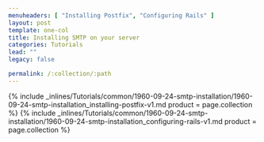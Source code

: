 ```yaml
---
menuheaders: [ "Installing Postfix", "Configuring Rails" ]
layout: post
template: one-col
title: Installing SMTP on your server
categories: Tutorials
lead: ""
legacy: false

permalink: /:collection/:path
---
```





<a href="#installing-postfix"></a>{% include _inlines/Tutorials/common/1960-09-24-smtp-installation/1960-09-24-smtp-installation_installing-postfix-v1.md  product = page.collection %}
<a href="#configuring-rails"></a>{% include _inlines/Tutorials/common/1960-09-24-smtp-installation/1960-09-24-smtp-installation_configuring-rails-v1.md  product = page.collection %}